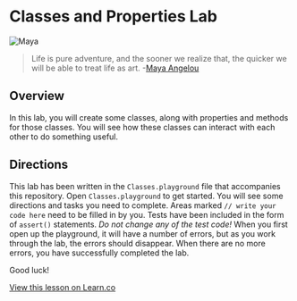# Classes and Properties Lab 

![Maya](http://i.imgur.com/iuZ0ntM.jpg?1)  

> Life is pure adventure, and the sooner we realize that, the quicker we will be able to treat life as art. -[Maya Angelou](https://en.wikipedia.org/wiki/Maya_Angelou)

## Overview

In this lab, you will create some classes, along with properties and methods for those classes. You will see how these classes can interact with each other to do something useful.

## Directions

This lab has been written in the `Classes.playground` file that accompanies this repository. Open `Classes.playground` to get started. You will see some directions and tasks you need to complete. Areas marked `// write your code here` need to be filled in by you. Tests have been included in the form of `assert()` statements. _Do not change any of the test code!_ When you first open up the playground, it will have a number of errors, but as you work through the lab, the errors should disappear. When there are no more errors, you have successfully completed the lab.

Good luck!

<a href='https://learn.co/lessons/Classes-Init' data-visibility='hidden'>View this lesson on Learn.co</a>
